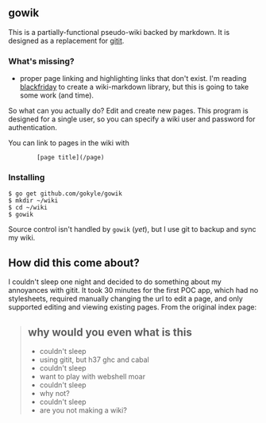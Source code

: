 ## gowik

This is a partially-functional pseudo-wiki backed by markdown. It is
designed as a replacement for [gitit](http://www.gitit.net).

### What's missing?

* proper page linking and highlighting links that don't exist. I'm reading
[blackfriday](https://github.com/russross/blackfriday) to create a
wiki-markdown library, but this is going to take some work (and time).

So what can you actually do? Edit and create new pages. This program
is designed for a single user, so you can specify a wiki user and
password for authentication. 

You can link to pages in the wiki with
```
        [page title](/page)
```

### Installing

```
$ go get github.com/gokyle/gowik
$ mkdir ~/wiki
$ cd ~/wiki
$ gowik
```

Source control isn't handled by `gowik` (*yet*), but I use git to backup
and sync my wiki.

## How did this come about?
I couldn't sleep one night and decided to do something about my annoyances
with gitit. It took 30 minutes for the first POC app, which had no stylesheets,
required manually changing the url to edit a page, and only supported editing
and viewing existing pages. From the original index page:

> ## why would you even what is this
> 
> * couldn't sleep
> * using gitit, but h37 ghc and cabal
> * couldn't sleep
> * want to play with webshell moar
> * couldn't sleep
> * why not?
> * couldn't sleep
> * are you not making a wiki?
